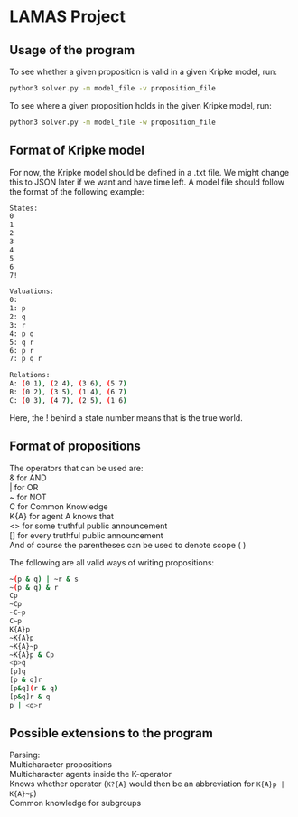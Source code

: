 # LAMAS Project

## Usage of the program
To see whether a given proposition is valid in a given Kripke model, run:  
```bash
python3 solver.py -m model_file -v proposition_file
```
To see where a given proposition holds in the given Kripke model, run:
```bash
python3 solver.py -m model_file -w proposition_file
```


## Format of Kripke model
For now, the Kripke model should be defined in a .txt file. We might change this to JSON later if we want and have time left. A model file should follow the format of the following example:  
```bash
States:
0
1
2
3
4
5
6
7!

Valuations:
0:
1: p
2: q
3: r
4: p q
5: q r
6: p r
7: p q r

Relations:
A: (0 1), (2 4), (3 6), (5 7)
B: (0 2), (3 5), (1 4), (6 7)
C: (0 3), (4 7), (2 5), (1 6)
```
Here, the ! behind a state number means that is the true world.

## Format of propositions
The operators that can be used are:  
& for AND  
| for OR  
~ for NOT  
C for Common Knowledge  
K{A} for agent A knows that  
<> for some truthful public announcement  
[] for every truthful public announcement  
And of course the parentheses can be used to denote scope ( )  


The following are all valid ways of writing propositions:  
```bash
~(p & q) | ~r & s  
~(p & q) & r  
Cp  
~Cp  
~C~p  
C~p  
K{A}p  
~K{A}p  
~K{A}~p  
~K{A}p & Cp  
<p>q  
[p]q  
[p & q]r  
[p&q](r & q)  
[p&q]r & q  
p | <q>r  
```

## Possible extensions to the program
Parsing:  
Multicharacter propositions  
Multicharacter agents inside the K-operator  
Knows whether operator (`K?{A}` would then be an abbreviation for `K{A}p | K{A}~p`)  
Common knowledge for subgroups  